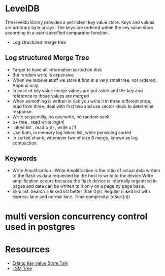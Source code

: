 # LevelDB

The leveldb library provides a persistent key value store. Keys and values are arbitrary byte arrays. The keys are ordered within the key value store according to a user-specified comparator function.

- Log structured merge tree


## Log structured Merge Tree

- Target to have all information sorted on disk
- But random write is expensive
- When we recieve stuff we store it first in a very small tree, not ordered. Append only. 
- In case of key value merge values are put aside and the key and reference to those values are merged
- When something is written in riak you write it in three different store, read from three, deal with first two and use vector clock to determine response. 
- Write sequentilly, no overwrite, no random seek
- b+ tree , read write log(n) 
- linked list , read o(n) , write o(1)
- Use both, in memory log  linked list, while persisting sorted
- In sorted chunk, whenever two of size 6 merge, known as log compaction.


## Keywords
- Write Amplification : Write Amplification is the ratio of actual data written to the flash vs data requested by the host to write to the device.Write amplification occurs because the flash device is internally organized in pages and data can be written to it only on a page by page basis.  
- Skip list: Search a linked list better than 0(n). Regular linked list with express lane and normal lane. Time complexity: o(sqrt(n))


# multi version concurrency control used in postgres



# Resources
- [Erlang Key value Store Talk](https://www.youtube.com/watch?v=vTzNKGbHzPc)
- [LSM Tree](https://www.youtube.com/watch?v=_5vrfuwhvlQ)